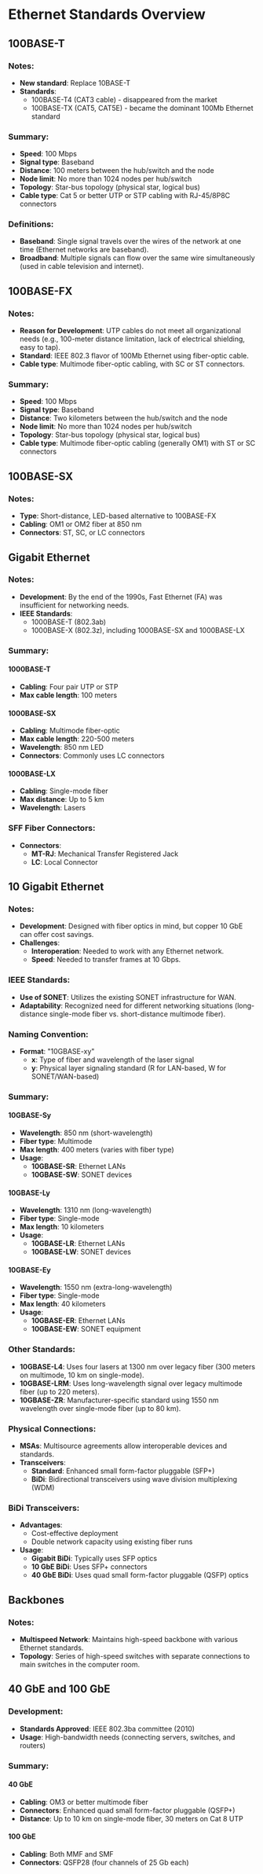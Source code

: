 # Ethernet Standards Overview

## 100BASE-T
### Notes:
- **New standard**: Replace 10BASE-T
- **Standards**:
  - 100BASE-T4 (CAT3 cable) - disappeared from the market
  - 100BASE-TX (CAT5, CAT5E) - became the dominant 100Mb Ethernet standard

### Summary:
- **Speed**: 100 Mbps
- **Signal type**: Baseband
- **Distance**: 100 meters between the hub/switch and the node
- **Node limit**: No more than 1024 nodes per hub/switch
- **Topology**: Star-bus topology (physical star, logical bus)
- **Cable type**: Cat 5 or better UTP or STP cabling with RJ-45/8P8C connectors

### Definitions:
- **Baseband**: Single signal travels over the wires of the network at one time (Ethernet networks are baseband).
- **Broadband**: Multiple signals can flow over the same wire simultaneously (used in cable television and internet).

## 100BASE-FX
### Notes:
- **Reason for Development**: UTP cables do not meet all organizational needs (e.g., 100-meter distance limitation, lack of electrical shielding, easy to tap).
- **Standard**: IEEE 802.3 flavor of 100Mb Ethernet using fiber-optic cable.
- **Cable type**: Multimode fiber-optic cabling, with SC or ST connectors.

### Summary:
- **Speed**: 100 Mbps
- **Signal type**: Baseband
- **Distance**: Two kilometers between the hub/switch and the node
- **Node limit**: No more than 1024 nodes per hub/switch
- **Topology**: Star-bus topology (physical star, logical bus)
- **Cable type**: Multimode fiber-optic cabling (generally OM1) with ST or SC connectors

## 100BASE-SX
### Notes:
- **Type**: Short-distance, LED-based alternative to 100BASE-FX
- **Cabling**: OM1 or OM2 fiber at 850 nm
- **Connectors**: ST, SC, or LC connectors

## Gigabit Ethernet
### Notes:
- **Development**: By the end of the 1990s, Fast Ethernet (FA) was insufficient for networking needs.
- **IEEE Standards**:
  - 1000BASE-T (802.3ab)
  - 1000BASE-X (802.3z), including 1000BASE-SX and 1000BASE-LX

### Summary:
#### 1000BASE-T
- **Cabling**: Four pair UTP or STP
- **Max cable length**: 100 meters

#### 1000BASE-SX
- **Cabling**: Multimode fiber-optic
- **Max cable length**: 220-500 meters
- **Wavelength**: 850 nm LED
- **Connectors**: Commonly uses LC connectors

#### 1000BASE-LX
- **Cabling**: Single-mode fiber
- **Max distance**: Up to 5 km
- **Wavelength**: Lasers

### SFF Fiber Connectors:
- **Connectors**:
  - **MT-RJ**: Mechanical Transfer Registered Jack
  - **LC**: Local Connector

## 10 Gigabit Ethernet
### Notes:
- **Development**: Designed with fiber optics in mind, but copper 10 GbE can offer cost savings.
- **Challenges**:
  - **Interoperation**: Needed to work with any Ethernet network.
  - **Speed**: Needed to transfer frames at 10 Gbps.

### IEEE Standards:
- **Use of SONET**: Utilizes the existing SONET infrastructure for WAN.
- **Adaptability**: Recognized need for different networking situations (long-distance single-mode fiber vs. short-distance multimode fiber).

### Naming Convention:
- **Format**: "10GBASE-xy"
  - **x**: Type of fiber and wavelength of the laser signal
  - **y**: Physical layer signaling standard (R for LAN-based, W for SONET/WAN-based)

### Summary:
#### 10GBASE-Sy
- **Wavelength**: 850 nm (short-wavelength)
- **Fiber type**: Multimode
- **Max length**: 400 meters (varies with fiber type)
- **Usage**:
  - **10GBASE-SR**: Ethernet LANs
  - **10GBASE-SW**: SONET devices

#### 10GBASE-Ly
- **Wavelength**: 1310 nm (long-wavelength)
- **Fiber type**: Single-mode
- **Max length**: 10 kilometers
- **Usage**:
  - **10GBASE-LR**: Ethernet LANs
  - **10GBASE-LW**: SONET devices

#### 10GBASE-Ey
- **Wavelength**: 1550 nm (extra-long-wavelength)
- **Fiber type**: Single-mode
- **Max length**: 40 kilometers
- **Usage**:
  - **10GBASE-ER**: Ethernet LANs
  - **10GBASE-EW**: SONET equipment

### Other Standards:
- **10GBASE-L4**: Uses four lasers at 1300 nm over legacy fiber (300 meters on multimode, 10 km on single-mode).
- **10GBASE-LRM**: Uses long-wavelength signal over legacy multimode fiber (up to 220 meters).
- **10GBASE-ZR**: Manufacturer-specific standard using 1550 nm wavelength over single-mode fiber (up to 80 km).

### Physical Connections:
- **MSAs**: Multisource agreements allow interoperable devices and standards.
- **Transceivers**:
  - **Standard**: Enhanced small form-factor pluggable (SFP+)
  - **BiDi**: Bidirectional transceivers using wave division multiplexing (WDM)

### BiDi Transceivers:
- **Advantages**:
  - Cost-effective deployment
  - Double network capacity using existing fiber runs
- **Usage**:
  - **Gigabit BiDi**: Typically uses SFP optics
  - **10 GbE BiDi**: Uses SFP+ connectors
  - **40 GbE BiDi**: Uses quad small form-factor pluggable (QSFP) optics

## Backbones
### Notes:
- **Multispeed Network**: Maintains high-speed backbone with various Ethernet standards.
- **Topology**: Series of high-speed switches with separate connections to main switches in the computer room.

## 40 GbE and 100 GbE
### Development:
- **Standards Approved**: IEEE 802.3ba committee (2010)
- **Usage**: High-bandwidth needs (connecting servers, switches, and routers)

### Summary:
#### 40 GbE
- **Cabling**: OM3 or better multimode fiber
- **Connectors**: Enhanced quad small form-factor pluggable (QSFP+)
- **Distance**: Up to 10 km on single-mode fiber, 30 meters on Cat 8 UTP

#### 100 GbE
- **Cabling**: Both MMF and SMF
- **Connectors**: QSFP28 (four channels of 25 Gb each)
